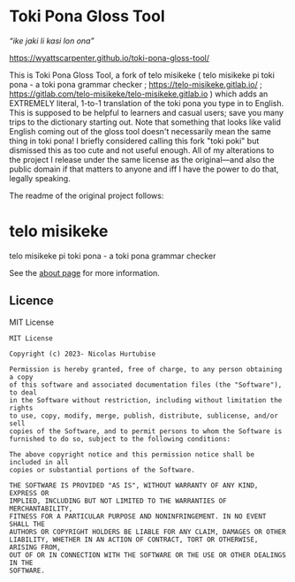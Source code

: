 Toki Pona Gloss Tool
==============
*“ike jaki li kasi lon ona”*

https://wyattscarpenter.github.io/toki-pona-gloss-tool/

This is Toki Pona Gloss Tool, a fork of telo misikeke ( telo misikeke pi toki pona - a toki pona grammar checker ; https://telo-misikeke.gitlab.io/ ; https://gitlab.com/telo-misikeke/telo-misikeke.gitlab.io ) which adds an EXTREMELY literal, 1-to-1 translation of the toki pona you type in to English. This is supposed to be helpful to learners and casual users; save you many trips to the dictionary starting out. Note that something that looks like valid English coming out of the gloss tool doesn't necessarily mean the same thing in toki pona! I briefly considered calling this fork "toki poki" but dismissed this as too cute and not useful enough. All of my alterations to the project I release under the same license as the original—and also the public domain if that matters to anyone and iff I have the power to do that, legally speaking.

The readme of the original project follows:

telo misikeke
==============

telo misikeke pi toki pona - a toki pona grammar checker

See the [about page](https://telo-misikeke.gitlab.io/about.html) for more information.


## Licence

MIT License

```
MIT License

Copyright (c) 2023- Nicolas Hurtubise

Permission is hereby granted, free of charge, to any person obtaining a copy
of this software and associated documentation files (the "Software"), to deal
in the Software without restriction, including without limitation the rights
to use, copy, modify, merge, publish, distribute, sublicense, and/or sell
copies of the Software, and to permit persons to whom the Software is
furnished to do so, subject to the following conditions:

The above copyright notice and this permission notice shall be included in all
copies or substantial portions of the Software.

THE SOFTWARE IS PROVIDED "AS IS", WITHOUT WARRANTY OF ANY KIND, EXPRESS OR
IMPLIED, INCLUDING BUT NOT LIMITED TO THE WARRANTIES OF MERCHANTABILITY,
FITNESS FOR A PARTICULAR PURPOSE AND NONINFRINGEMENT. IN NO EVENT SHALL THE
AUTHORS OR COPYRIGHT HOLDERS BE LIABLE FOR ANY CLAIM, DAMAGES OR OTHER
LIABILITY, WHETHER IN AN ACTION OF CONTRACT, TORT OR OTHERWISE, ARISING FROM,
OUT OF OR IN CONNECTION WITH THE SOFTWARE OR THE USE OR OTHER DEALINGS IN THE
SOFTWARE.
```
